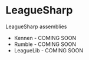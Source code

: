 LeagueSharp
===========

LeagueSharp assemblies

* Kennen - COMING SOON
* Rumble - COMING SOON
* LeagueLib - COMING SOON
